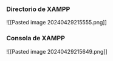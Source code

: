 
### Directorio de XAMPP

![[Pasted image 20240429215555.png]]


### Consola de XAMPP

![[Pasted image 20240429215649.png]]
